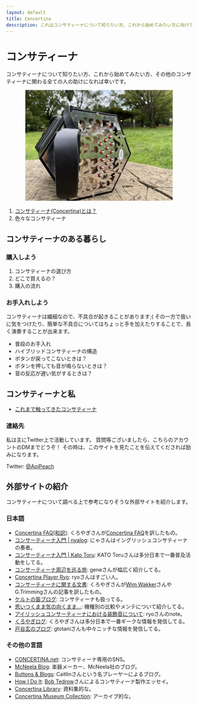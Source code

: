 ```yaml
---
layout: default
title: Concertina
description: これはコンサティーナについて知りたい方、これから始めてみたい方に向けて、まとめたページです。コンサティーナに関わる全ての人の助けになれば幸いです。
---
```


# コンサティーナ
コンサティーナについて知りたい方、これから始めてみたい方、その他のコンサティーナに関わる全ての人の助けになれば幸いです。

<div align="center"><img alt="Concertinaの写真" src="./img/APJ_concertina.jpg" width="400"></div>

1. [コンサティーナ(Concertina)とは？](./about/01_introduction.md)
1. 色々なコンサティーナ

## コンサティーナのある暮らし
### 購入しよう
1. コンサティーナの選び方
1. どこで買えるの？
1. 購入の流れ

### お手入れしよう
コンサティーナは繊細なので、不具合が起きることがあります;(
その一方で扱いに気をつけたり、簡単な不具合についてはちょっと手を加えたりすることで、長く演奏することが出来ます。

- 普段のお手入れ
- ハイブリッドコンサティーナの構造
- ボタンが戻ってこないときは？
- ボタンを押しても音が鳴らないときは？
- 音の反応が遅い気がするときは？

## コンサティーナと私
- [これまで触ってきたコンサティーナ](./me/touch_feeling.md)

### 連絡先
私は主にTwitter上で活動しています。
質問等ございましたら、こちらのアカウントのDMまでどうぞ！
その時は、このサイトを見たことを伝えてくだされば励みになります。

Twitter: [@ApjPeach](https://twitter.com/ApjPeach)

## 外部サイトの紹介
コンサティーナについて調べる上で参考になりそうな外部サイトを紹介します。

### 日本語
- [Concertina FAQ(和訳)](https://concertinafaqjp.appspot.com/): くろやぎさんが[Concertina FAQ](https://concertina.info)を訳したもの。
- [コンサーティーナ入門 \| nyalog](https://shiro-neko.net/blog/2021/03/08/introduction-to-concertina): にゃさんはイングリッシュコンサティーナの奏者。
- [コンサーティーナ入門 \| Kato Toru](https://www.isc.meiji.ac.jp/~katotoru/acco-concertina.html): KATO Toruさんは多分日本で一番普及活動をしてる。
- [コンサーティーナ周辺を巡る旅](https://concertina.pinefield.asia/): geneさんが幅広く紹介してる。
- [Concertina Player Ryo](https://ryo-concertina.com/): ryoさんはすごい人。
- [コンサーティーナに関する文書](http://concertinadocjp.appspot.com/): くろやぎさんが[Wim Wakker](http://www.concertinaconnection.com/concertina%20reeds.htm)さんやG.Trimmingさんの記事を訳したもの。
- [ケルトの笛ブログ](https://celtnofue.com/blog/archives/tag/concertina): コンサティーナも扱ってる。
- [思いつくまま気の向くまま...](http://irish.cocolog-nifty.com/blog/cat22410193/index.html): 機種別の比較やメンテについて紹介してる。
- [アイリッシュコンサーティーナにおける装飾音について](https://note.com/ryo_concertina/n/n8a0480033cf7): ryoさんのnote。
- [くろやぎログ](http://concertina.cocolog-nifty.com): くろやぎさんは多分日本で一番ギークな情報を発信してる。
- [戸谷玄のブログ](https://gtotani.cocolog-nifty.com/blog/): gtotaniさんも中々ニッチな情報を発信してる。

### その他の言語
- [CONCERTINA.net](https://concertina.net/forums): コンサティーナ専用のSNS。
- [McNeela Blog](https://blog.mcneelamusic.com/traditional-irish-musical-instruments/concertinas/): 楽器メーカー、McNeela社のブログ。
- [Buttons & Blogs](https://www.irishconcertinalessons.com/blogs): Caitlinさんという名プレーヤーによるブログ。
- [How I Do It](http://hmi.homewood.net/twitterzephyr/): [Bob Tedrow](https://video.aptv.org/video/bob-tedrow-hrr55j/)さんによるコンサティーナ製作エッセイ。
- [Concertina Library](http://www.concertina.com): 資料集的な。
- [Concertina Museum Collection](http://www.concertinamuseum.com/): アーカイブ的な。